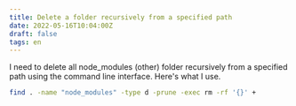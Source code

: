 ```yaml
---
title: Delete a folder recursively from a specified path
date: 2022-05-16T10:04:00Z
draft: false
tags: en
---
```


I need to delete all node_modules (other) folder recursively from a specified path using the command line interface. Here's what I use.

```bash
find . -name "node_modules" -type d -prune -exec rm -rf '{}' +
```

